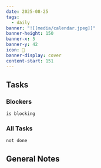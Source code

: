 ```yaml
---
date: 2025-08-25
tags:
  - daily
banner: "![[media/calendar.jpeg]]"
banner-height: 150
banner-x: 5
banner-y: 42
icon: 📆
banner-display: cover
content-start: 151
---
```


## Tasks

### Blockers
```tasks
is blocking
```

### All Tasks
```tasks
not done
```

## General Notes
